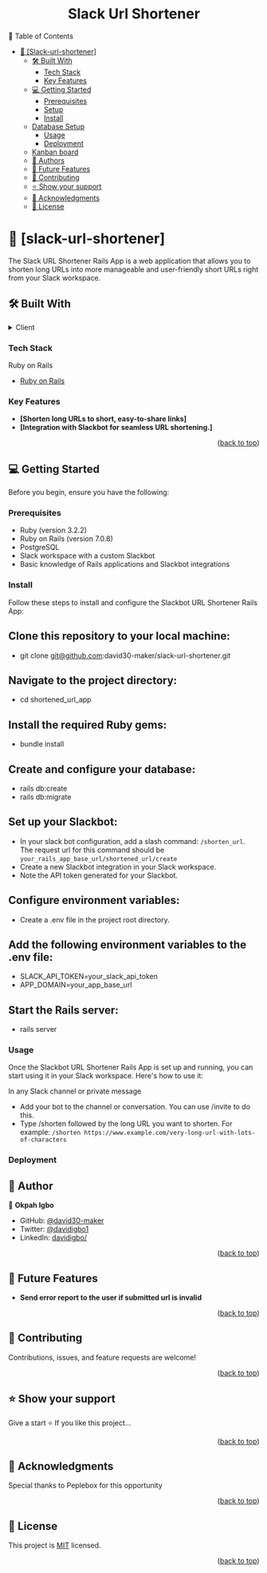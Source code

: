 <a name="readme-top"></a>

<div align="center">
 <h1>Slack Url Shortener</h1>
</div>

📗 Table of Contents

- [📖 \[Slack-url-shortener\] ](#-slack-url-shortener-)
  - [🛠 Built With ](#-built-with-)
    - [Tech Stack ](#tech-stack-)
    - [Key Features ](#key-features-)
  - [💻 Getting Started ](#-getting-started-)
    - [Prerequisites](#prerequisites)
    - [Setup](#setup)
    - [Install](#install)
  - [Database Setup](#database-setup)
    - [Usage](#usage)
    - [Deployment](#deployment)
  - [Kanban board](#kanban-board)
  - [👥 Authors ](#-authors-)
  - [🔭 Future Features ](#-future-features-)
  - [🤝 Contributing ](#-contributing-)
  - [⭐️ Show your support ](#️-show-your-support-)
  - [🙏 Acknowledgments ](#-acknowledgments-)
  - [📝 License ](#-license-)

<!-- PROJECT DESCRIPTION -->

# 📖 [slack-url-shortener] <a name="about-project"></a>

The Slack URL Shortener Rails App is a web application that allows you to shorten long URLs into more manageable and user-friendly short URLs right from your Slack workspace. 

## 🛠 Built With <a name="built-with"></a>

<details>
  <summary>Client</summary>
  <ul>
    <li><p> <b>Ruby on Rails: </b></p></li>
  </ul>
</details>

### Tech Stack <a name="tech-stack"></a>

<summary>Ruby on Rails</summary>
  <ul>
    <li><a href="https://guides.rubyonrails.org">Ruby on Rails</a></li>
  </ul>
</details>

### Key Features <a name="key-features"></a>

- **[Shorten long URLs to short, easy-to-share links]**
- **[Integration with Slackbot for seamless URL shortening.]**


<p align="right">(<a href="#readme-top">back to top</a>)</p>

## 💻 Getting Started <a name="getting-started"></a>

Before you begin, ensure you have the following:

### Prerequisites

- Ruby (version 3.2.2)
- Ruby on Rails (version 7.0.8)
- PostgreSQL 
- Slack workspace with a custom Slackbot
- Basic knowledge of Rails applications and Slackbot integrations

### Install

Follow these steps to install and configure the Slackbot URL Shortener Rails App:

## Clone this repository to your local machine:
 - git clone git@github.com:david30-maker/slack-url-shortener.git
 ## Navigate to the project directory:
 - cd shortened_url_app
## Install the required Ruby gems:
- bundle install

## Create and configure your database:

- rails db:create
- rails db:migrate

## Set up your Slackbot:
- In your slack bot configuration, add a slash command: `/shorten_url`. The request url for this command should be `your_rails_app_base_url/shortened_url/create`
- Create a new Slackbot integration in your Slack workspace.
- Note the API token generated for your Slackbot.
## Configure environment variables:

- Create a .env file in the project root directory.

## Add the following environment variables to the .env file:
- SLACK_API_TOKEN=your_slack_api_token
- APP_DOMAIN=your_app_base_url

## Start the Rails server:
- rails server

### Usage
Once the Slackbot URL Shortener Rails App is set up and running, you can start using it in your Slack workspace. Here's how to use it:

In any Slack channel or private message
- Add your bot to the channel or conversation. You can use /invite to do this.
-  Type /shorten followed by the long URL you want to shorten. For example: `/shorten https://www.example.com/very-long-url-with-lots-of-characters`

### Deployment


## 👥 Author <a name="authors"></a>

👤 **Okpah Igbo**

- GitHub: [@david30-maker](https://github.com/david30-maker)
- Twitter: [@davidigbo1](https://twitter.com/davidigbo1)
- LinkedIn: [davidigbo/](https://www.linkedin.com/in/davidigbo/)

<p align="right">(<a href="#readme-top">back to top</a>)</p>

## 🔭 Future Features <a name="future-features"></a>

- **Send error report to the user if submitted url is invalid**

<p align="right">(<a href="#readme-top">back to top</a>)</p>


## 🤝 Contributing <a name="contributing"></a>

Contributions, issues, and feature requests are welcome!

<p align="right">(<a href="#readme-top">back to top</a>)</p>


## ⭐️ Show your support <a name="support"></a>

Give a start ⭐️ If you like this project...

<p align="right">(<a href="#readme-top">back to top</a>)</p>

<!-- ACKNOWLEDGEMENTS -->

## 🙏 Acknowledgments <a name="acknowledgements"></a>
Special thanks to Peplebox for this opportunity

<p align="right">(<a href="#readme-top">back to top</a>)</p>


## 📝 License <a name="license"></a>

This project is [MIT](./LICENSE) licensed.

<p align="right">(<a href="#readme-top">back to top</a>)</p>
